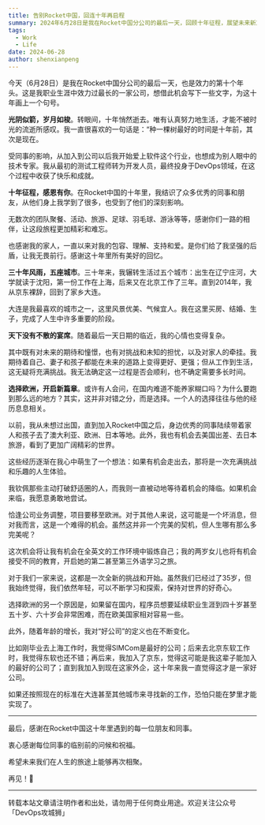 ```yaml
---
title: 告别Rocket中国，回连十年再启程
summary: 2024年6月28日是我在Rocket中国分公司的最后一天，回顾十年征程，展望未来新篇章。
tags:
  - Work
  - Life
date: 2024-06-28
author: shenxianpeng
---
```


​今天（6月28日）是我在Rocket中国分公司的最后一天，也是效力的第十个年头。这是我职业生涯中效力过最长的一家公司，想借此机会写下一些文字，为这十年画上一个句号。

**光阴似箭，岁月如梭**。转眼间，十年悄然逝去。唯有认真努力地生活，才能不被时光的流逝所感叹。我一直很喜欢的一句话是：“种一棵树最好的时间是十年前，其次是现在。


受同事的影响，从加入到公司以后我开始爱上软件这个行业，也想成为别人眼中的技术专家。我从最初的测试工程师转为开发人员，最终投身于DevOps领域，在这个过程中收获了快乐和成就。

**十年征程，感恩有你**。在Rocket中国的十年里，我结识了众多优秀的同事和朋友，从他们身上我学到了很多，也受到了他们的深刻影响。

无数次的团队聚餐、活动、旅游、足球、羽毛球、游泳等等，感谢你们一路的相伴，让这段旅程更加精彩和难忘。

也感谢我的家人，一直以来对我的包容、理解、支持和爱。是你们给了我坚强的后盾，让我无畏前行。感谢这十年里所有美好的回忆。

**三十年风雨，五座城市**。三十年来，我辗转生活过五个城市：出生在辽宁庄河，大学就读于沈阳，第一份工作在上海，后来又在北京工作了三年。直到2014年，我从京东裸辞，回到了家乡大连。

大连是我最喜欢的城市之一，这里风景优美、气候宜人。我在这里买房、结婚、生子，完成了人生中许多重要的阶段。

**天下没有不散的宴席**。随着最后一天日期的临近，我的心情也变得复杂。

其中既有对未来的期待和憧憬，也有对挑战和未知的担忧，以及对家人的牵挂。我期待着自己、妻子和孩子都能在未来的道路上变得更好、更强；但从工作到生活，这无疑将充满挑战。我无法确定这一过程是否会顺利，也不确定需要多长时间。

**选择欧洲，开启新篇章**。或许有人会问，在国内难道不能养家糊口吗？为什么要跑到那么远的地方？其实，这并非对错之分，而是选择。一个人的选择往往与他的经历息息相关。

以前，我从未想过出国，直到加入Rocket中国之后，身边优秀的同事陆续带着家人和孩子去了澳大利亚、欧洲、日本等地。此外，我也有机会去美国出差、去日本旅游，看到了更加广阔精彩的世界。

这些经历逐渐在我心中萌生了一个想法：如果有机会走出去，那将是一次充满挑战和乐趣的人生体验。

我钦佩那些主动打破舒适圈的人，而我则一直被动地等待着机会的降临。如果机会来临，我愿意勇敢地尝试。

恰逢公司业务调整，项目要移至欧洲。对于其他人来说，这可能是一个坏消息，但对我而言，这是一个难得的机会。虽然这并非一个完美的契机，但人生哪有那么多完美呢？

这次机会将让我有机会在全英文的工作环境中锻炼自己；我的两岁女儿也将有机会接受不同的教育，开启她的第二甚至第三外语学习之旅。

对于我们一家来说，这都是一次全新的挑战和开始。虽然我们已经过了35岁，但我始终觉得，我们依然年轻，可以不断学习和探索，保持对世界的好奇心。

选择欧洲的另一个原因是，如果留在国内，程序员想要延续职业生涯到四十岁甚至五十岁、六十岁会非常困难，而在欧美国家相对容易一些。

此外，随着年龄的增长，我对“好公司”的定义也在不断变化。

比如刚毕业去上海工作时，我觉得SIMCom是最好的公司；后来去北京东软工作时，我觉得东软也还不错；再后来，我加入了京东，觉得这可能是我这辈子能加入的最好的公司了；直到我加入到现在这家外企，这十年来我一直觉得这才是一家好公司。

如果还按照现在的标准在大连甚至其他城市来寻找新的工作，恐怕只能在梦里才能实现了。

---

最后，感谢在Rocket中国这十年里遇到的每一位朋友和同事。

衷心感谢每位同事的临别前的问候和祝福。

希望未来我们在人生的旅途上能够再次相聚。

再见！👋

---

转载本站文章请注明作者和出处，请勿用于任何商业用途。欢迎关注公众号「DevOps攻城狮」
